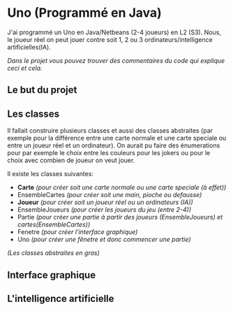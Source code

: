 # Uno (Programmé en Java)
J'ai programmé un Uno en Java/Netbeans (2-4 joueurs) en L2 (S3).
Nous, le joueur réel on peut jouer contre soit 1, 2 ou 3 ordinateurs/intelligence artificielles(IA).

*Dans le projet vous pouvez trouver des commentaires du code qui explique ceci et cela.*


## Le but du projet 


## Les classes
Il fallait construire plusieurs classes et aussi des classes abstraites (par exemple pour la différence entre une carte normale et une carte speciale ou entre un joueur réel et un ordinateur).
On aurait pu faire des énumerations pour par exemple le choix entre les couleurs pour les jokers ou pour le choix avec combien de joueur on veut jouer.

Il existe les classes suivantes: 
  * **Carte**              *(pour créer soit une carte normale ou une carte speciale (à effet))*
  * EnsembleCartes         *(pour créer soit une main, pioche ou defausse)*
  * **Joueur**             *(pour créer soit un joueur réel ou un ordinateurs (IA))* 
  * EnsembleJoueurs        *(pour créer les joueurs du jeu (entre 2-4))*
  * Partie                 *(pour créer une partie à partir des joueurs (EnsembleJoueurs) et cartes(EnsembleCartes))*
  * Fenetre                *(pour créer l'interface graphique)*
  * Uno                    *(pour créer une fênetre et donc commencer une partie)*

*(Les classes abstraites en gras)*  

## Interface graphique


## L'intelligence artificielle

